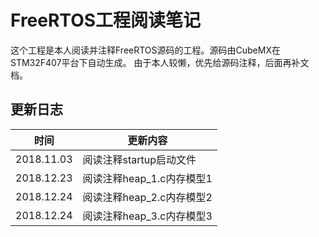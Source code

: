 # FreeRTOS工程阅读笔记

这个工程是本人阅读并注释FreeRTOS源码的工程。源码由CubeMX在STM32F407平台下自动生成。
由于本人较懒，优先给源码注释，后面再补文档。



## 更新日志



| 时间          |       更新内容    |
|---            |---                |
| 2018.11.03    |      阅读注释startup启动文件      |
| 2018.12.23    |       阅读注释heap_1.c内存模型1   |
| 2018.12.24    |       阅读注释heap_2.c内存模型2   |
| 2018.12.24    |       阅读注释heap_3.c内存模型3   |
